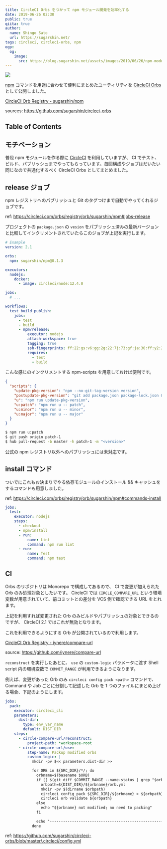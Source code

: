 ```yaml
---
title: CircleCI Orbs をつかって npm モジュール開発を効率化する
date: 2019-06-26 02:30
public: true
qiita: true
author:
  name: Shingo Sato
  url: https://sugarshin.net/
tags: circleci, circleci-orbs, npm
ogp:
  og:
    image:
      src: https://blog.sugarshin.net/assets/images/2019/06/26/npm-modules-development-with-circleci-orbs/main.png
---
```


![](/assets/images/2019/06/26/npm-modules-development-with-circleci-orbs/main.png)

[npm](https://www.npmjs.com/) コマンドを用途に合わせて便利にまとめたユーティリティを [CircleCI Orbs](https://circleci.com/orbs/) として公開しました。

[CircleCI Orb Registry - sugarshin/npm](https://circleci.com/orbs/registry/orb/sugarshin/npm)

sources: https://github.com/sugarshin/circleci-orbs

## Table of Contents

## モチベーション

普段 npm モジュールを作る際に [CircleCI](https://circleci.com/) を利用していますが、 CI でテスト、ビルド、パブリッシュまでやってもらっています。毎回構成やジョブはだいたい同じなので共通化するべく CircleCI Orbs としてまとめました。

## release ジョブ

npm レジストリへのパブリッシュと Git のタグつけまで自動でやってくれるジョブです。

ref: https://circleci.com/orbs/registry/orb/sugarshin/npm#jobs-release

プロジェクトの `package.json` の `vesion` をパブリッシュ済みの最新バージョンと比較してインクリメントされていたらこのジョブが上記を実行します。

```yaml
# Example
version: 2.1

orbs:
  npm: sugarshin/npm@0.1.3

executors:
  nodejs:
    docker:
      - image: circleci/node:12.4.0

jobs:
  # ...

workflows:
  test_build_publish:
    jobs:
      - test
      - build
      - npm/release:
          executor: nodejs
          attach-workspace: true
          tagging: true
          ssh-fingerprints: ff:22:gs:v6:gg:2g:22:7j:73:gf:ja:36:ff:y2:22:89
          requires:
            - test
            - build
```

こんな感じのインクリメントする npm-scripts を用意しておけば便利です。

```json
{
  "scripts": {
    "update-pkg-version": "npm --no-git-tag-version version",
    "postupdate-pkg-version": "git add package.json package-lock.json && MESSAGE=$(node -p \"require('./package.json').version\"); git commit -m $MESSAGE",
    "u": "npm run update-pkg-version",
    "u:patch": "npm run u -- patch",
    "u:minor": "npm run u -- minor",
    "u:major": "npm run u -- major"
  }
}
```

```bash
$ npm run u:patch
$ git push origin patch-1
$ hub pull-request -b master -h patch-1 -m "<version>"
```

公式の npm レジストリ以外へのパブリッシュには未対応です。

## install コマンド

ついでにこれもお決まりでやる依存モジュールのインストール && キャッシュをするコマンドも用意しました。

ref: https://circleci.com/orbs/registry/orb/sugarshin/npm#commands-install

```yaml
jobs:
  test:
    executor: nodejs
    steps:
      - checkout
      - npm/install
      - run:
          name: Lint
          command: npm run lint
      - run:
          name: Test
          command: npm test
```

## CI

Orbs のリポジトリは Monorepo で構成してあるので、 CI で変更が加えられた Orb のみ処理対象としたいです。 CircleCI では `CIRCLE_COMPARE_URL` という環境変数が用意されていて、前コミットとの差分を VCS 側で確認できる URL をとれます。

上記を利用すれば変更された Orb のみビルドやパブリッシュの対象とできるのですが、 CircleCI 2.1 ではこれが無効となります。

これを利用できるようにする Orb が公開されているので利用します。

[CircleCI Orb Registry - iynere/compare-url](https://circleci.com/orbs/registry/orb/iynere/compare-url)

source: https://github.com/iynere/compare-url

`reconstruct` を実行したあとに、 `use` の `custom-logic` パラメータに渡す Shell script 内の環境変数で `COMMIT_RANGE` が利用できるようになります。

例えば、変更があった Orb のみ `circleci config pack <path>` コマンドで、 Command や Job ごとに分割して記述した Orb を 1 つのファイルにまとめ上げる場合、下記のようにします。

```yaml
jobs:
  pack:
    executor: circleci_cli
    parameters:
      dist-dir:
        type: env_var_name
        default: DIST_DIR
    steps:
      - circle-compare-url/reconstruct:
          project-path: *workspace-root
      - circle-compare-url/use:
          step-name: Packup modified orbs
          custom-logic: |
            mkdir -pv $<< parameters.dist-dir >>

            for ORB in ${SRC_DIR}/*/; do
              orbname=$(basename $ORB)
              if [[ $(git diff $COMMIT_RANGE --name-status | grep "$orbname") ]]; then
                orbpath=${DIST_DIR}/${orbname}/orb.yml
                mkdir -pv $(dirname $orbpath)
                circleci config pack ${SRC_DIR}/${orbname} > ${orbpath}
                circleci orb validate ${orbpath}
              else
                echo "${orbname} not modified; no need to packing"
              fi

              echo "------------------------------------------------------"
            done
```

ref: https://github.com/sugarshin/circleci-orbs/blob/master/.circleci/config.yml
